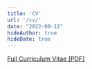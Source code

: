 ```yaml
---
title: 'CV'
url: '/cv/'
date: "2022-09-12"
hideAuthor: true
hideDate: true
---
```

[Full Curriculum Vitae [PDF]](/pdf/Shourya_Verma_CV_2023_full.pdf)